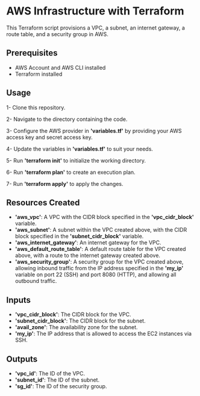 # AWS Infrastructure with Terraform

This Terraform script provisions a VPC, a subnet, an internet gateway, a route table, and a security group in AWS.


## Prerequisites

-    AWS Account and AWS CLI installed
-    Terraform installed


## Usage

1-    Clone this repository.

2-    Navigate to the directory containing the code.

3-    Configure the AWS provider in **'variables.tf'** by providing your AWS access key and secret access key.

4-    Update the variables in **'variables.tf'** to suit your needs.

5-    Run **'terraform init'** to initialize the working directory.

6-    Run **'terraform plan'** to create an execution plan.

7-    Run **'terraform apply'** to apply the changes.


## Resources Created

-    **'aws_vpc'**: A VPC with the CIDR block specified in the **'vpc_cidr_block'** variable.
-    **'aws_subnet'**: A subnet within the VPC created above, with the CIDR block specified in the **'subnet_cidr_block'** variable.
-    **'aws_internet_gateway'**: An internet gateway for the VPC.
-    **'aws_default_route_table'**: A default route table for the VPC created above, with a route to the internet gateway created above.
-    **'aws_security_group'**: A security group for the VPC created above, allowing inbound traffic from the IP address specified in the **'my_ip'** variable on port 22 (SSH) and port 8080 (HTTP), and allowing all outbound traffic.


## Inputs

-    **'vpc_cidr_block'**: The CIDR block for the VPC.
-    **'subnet_cidr_block'**: The CIDR block for the subnet.
-    **'avail_zone'**: The availability zone for the subnet.
-    **'my_ip'**: The IP address that is allowed to access the EC2 instances via SSH.

## Outputs

-    **'vpc_id'**: The ID of the VPC.
-    **'subnet_id'**: The ID of the subnet.
-    **'sg_id'**: The ID of the security group.

